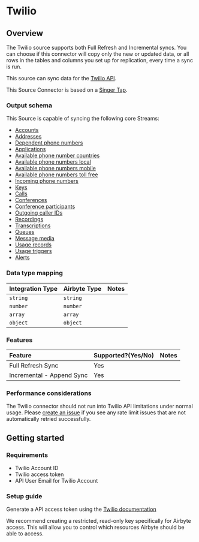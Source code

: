 # Twilio

## Overview

The Twilio source supports both Full Refresh and Incremental syncs. You can choose if this connector will copy only the new or updated data, or all rows in the tables and columns you set up for replication, every time a sync is run.

This source can sync data for the [Twilio API](https://www.twilio.com/docs/usage/api).

This Source Connector is based on a [Singer Tap](https://github.com/transferwise/pipelinewise-tap-twilio).

### Output schema

This Source is capable of syncing the following core Streams:

* [Accounts](https://www.twilio.com/docs/usage/api/account#read-multiple-account-resources)
* [Addresses](https://www.twilio.com/docs/usage/api/address#read-multiple-address-resources)
* [Dependent phone numbers](https://www.twilio.com/docs/usage/api/address?code-sample=code-list-dependent-pns-subresources&code-language=curl&code-sdk-version=json#instance-subresources)
* [Applications](https://www.twilio.com/docs/usage/api/applications#read-multiple-application-resources)
* [Available phone number countries](https://www.twilio.com/docs/phone-numbers/api/availablephonenumber-resource#read-a-list-of-countries)
* [Available phone numbers local](https://www.twilio.com/docs/phone-numbers/api/availablephonenumberlocal-resource#read-multiple-availablephonenumberlocal-resources)
* [Available phone numbers mobile](https://www.twilio.com/docs/phone-numbers/api/availablephonenumber-mobile-resource#read-multiple-availablephonenumbermobile-resources)
* [Available phone numbers toll free](https://www.twilio.com/docs/phone-numbers/api/availablephonenumber-tollfree-resource#read-multiple-availablephonenumbertollfree-resources)
* [Incoming phone numbers](https://www.twilio.com/docs/phone-numbers/api/incomingphonenumber-resource#read-multiple-incomingphonenumber-resources)
* [Keys](https://www.twilio.com/docs/usage/api/keys#read-a-key-resource)
* [Calls](https://www.twilio.com/docs/sms/api/message-resource#read-multiple-message-resources)
* [Conferences](https://www.twilio.com/docs/voice/api/conference-resource#read-multiple-conference-resources)
* [Conference participants](https://www.twilio.com/docs/voice/api/conference-participant-resource#read-multiple-participant-resources)
* [Outgoing caller IDs](https://www.twilio.com/docs/voice/api/outgoing-caller-ids#outgoingcallerids-list-resource)
* [Recordings](https://www.twilio.com/docs/voice/api/recording#read-multiple-recording-resources)
* [Transcriptions](https://www.twilio.com/docs/voice/api/recording-transcription?code-sample=code-read-list-all-transcriptions&code-language=curl&code-sdk-version=json#read-multiple-transcription-resources)
* [Queues](https://www.twilio.com/docs/voice/api/queue-resource#read-multiple-queue-resources)
* [Message media](https://www.twilio.com/docs/sms/api/media-resource#read-multiple-media-resources)
* [Usage records](https://www.twilio.com/docs/usage/api/usage-record#read-multiple-usagerecord-resources)
* [Usage triggers](https://www.twilio.com/docs/usage/api/usage-trigger#read-multiple-usagetrigger-resources)
* [Alerts](https://www.twilio.com/docs/usage/monitor-alert#read-multiple-alert-resources)

### Data type mapping

| Integration Type | Airbyte Type | Notes |
| :--- | :--- | :--- |
| `string` | `string` |  |
| `number` | `number` |  |
| `array` | `array` |  |
| `object` | `object` |  |

### Features

| Feature | Supported?\(Yes/No\) | Notes |
| :--- | :--- | :--- |
| Full Refresh Sync | Yes |  |
| Incremental - Append Sync | Yes |  |

### Performance considerations

The Twilio connector should not run into Twilio API limitations under normal usage. Please [create an issue](https://github.com/airbytehq/airbyte/issues) if you see any rate limit issues that are not automatically retried successfully.

## Getting started

### Requirements

* Twilio Account ID 
* Twilio access token 
* API User Email for Twilio Account

### Setup guide

Generate a API access token using the [Twilio documentation](https://support.twilio.com/hc/en-us/articles/223136027-Auth-Tokens-and-How-to-Change-Them)

We recommend creating a restricted, read-only key specifically for Airbyte access. This will allow you to control which resources Airbyte should be able to access.

